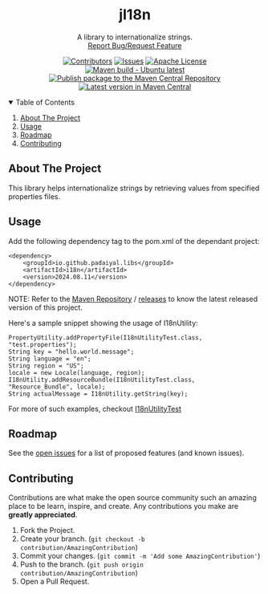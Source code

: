 <!-- PROJECT SHIELDS -->
<!--
*** I'm using markdown "reference style" links for readability.
*** Reference links are enclosed in brackets [ ] instead of parentheses ( ).
*** See the bottom of this document for the declaration of the reference variables
*** for contributors-url, forks-url, etc. This is an optional, concise syntax you may use.
*** https://www.markdownguide.org/basic-syntax/#reference-style-links
-->
<div align="center">
  <h1 align="center">jI18n </h1>
  <p align="center">
    A library to internationalize strings.
    <br />
    <a href="https://github.com/padaiyal/jMonocle/issues/new/choose">Report Bug/Request Feature</a>
  </p>

[![Contributors][contributors-shield]][contributors-url]
[![Issues][issues-shield]][issues-url]
[![Apache License][license-shield]][license-url] <br>
[![Maven build - Ubuntu latest][build-shield]][build-url]
[![Publish package to the Maven Central Repository][publish-workflow-badge]][publish-workflow-url] <br>
[![Latest version in Maven Central][maven-shield]][maven-url]
</div>

<!-- TABLE OF CONTENTS -->
<details open="open">
  <summary>Table of Contents</summary>
  <ol>
    <li>
      <a href="#about-the-project">About The Project</a>
    </li>
    <li>
        <a href="#usage">Usage</a>
    </li>
    <li>
        <a href="#roadmap">Roadmap</a>
    </li>
    <li>
        <a href="#contributing">Contributing</a>
    </li>
  </ol>
</details>

<!-- ABOUT THE PROJECT -->
## About The Project
This library helps internationalize strings by retrieving values from specified properties files.

<!-- USAGE -->
## Usage
Add the following dependency tag to the pom.xml of the dependant project:
```
<dependency>
    <groupId>io.github.padaiyal.libs</groupId>
    <artifactId>i18n</artifactId>
    <version>2024.08.11</version>
</dependency>
```
NOTE: Refer to the [Maven Repository][maven-url]
/ [releases][releases-url] to know
the latest released version of this project.

Here's a sample snippet showing the usage of I18nUtility:
```
PropertyUtility.addPropertyFile(I18nUtilityTest.class, "test.properties");
String key = "hello.world.message";
String language = "en";
String region = "US";
locale = new Locale(language, region);
I18nUtility.addResourceBundle(I18nUtilityTest.class, "Resource_Bundle", locale);
String actualMessage = I18nUtility.getString(key);
```
For more of such examples, checkout [I18nUtilityTest][lib-test-url]
<!-- ROADMAP -->
## Roadmap
See the [open issues][issues-url] for a list of proposed features (and known issues).

<!-- CONTRIBUTING -->
## Contributing
Contributions are what make the open source community such an amazing place to be learn, inspire, and create. Any contributions you make are **greatly appreciated**.

1. Fork the Project.
2. Create your branch. (`git checkout -b contribution/AmazingContribution`)
3. Commit your changes. (`git commit -m 'Add some AmazingContribution'`)
4. Push to the branch. (`git push origin contribution/AmazingContribution`)
5. Open a Pull Request.

<!-- MARKDOWN LINKS & IMAGES -->
<!-- https://www.markdownguide.org/basic-syntax/#reference-style-links -->
[contributors-shield]: https://img.shields.io/github/contributors/padaiyal/jI18n.svg?style=for-the-badge
[contributors-url]: https://github.com/padaiyal/jMonocle/graphs/contributors
[issues-shield]: https://img.shields.io/github/issues/padaiyal/jI18n.svg?style=for-the-badge
[issues-url]: https://github.com/padaiyal/jMonocle/issues?q=is%3Aissue+is%3Aopen+label%3Ai18n
[license-shield]: https://img.shields.io/github/license/padaiyal/jI18n.svg?style=for-the-badge
[license-url]: https://github.com/padaiyal/jMonocle/blob/main/libs/i18n/LICENSE
[build-shield]: https://github.com/padaiyal/jMonocle/workflows/Maven%20build%20-%20clean%20test%20verify/badge.svg?branch=main
[build-url]: https://github.com/padaiyal/jMonocle/actions/workflows/maven_build.yml?query=branch%3Amain
[publish-workflow-badge]:https://github.com/padaiyal/jMonocle/actions/workflows/maven_central_package_publish.yml/badge.svg
[publish-workflow-url]:https://github.com/padaiyal/jMonocle/actions/workflows/maven_central_package_publish.yml
[maven-shield]: https://img.shields.io/maven-central/v/io.github.padaiyal.libs/i18n
[maven-url]: https://central.sonatype.com/artifact/io.github.padaiyal.libs/i18n/2024.08.11/versions
[releases-url]: https://github.com/padaiyal/jMonocle/releases
[lib-test-url]: https://github.com/padaiyal/jMonocle/blob/main/libs/i18n/src/test/java/org/padaiyal/utilities/I18nUtilityTest.java
